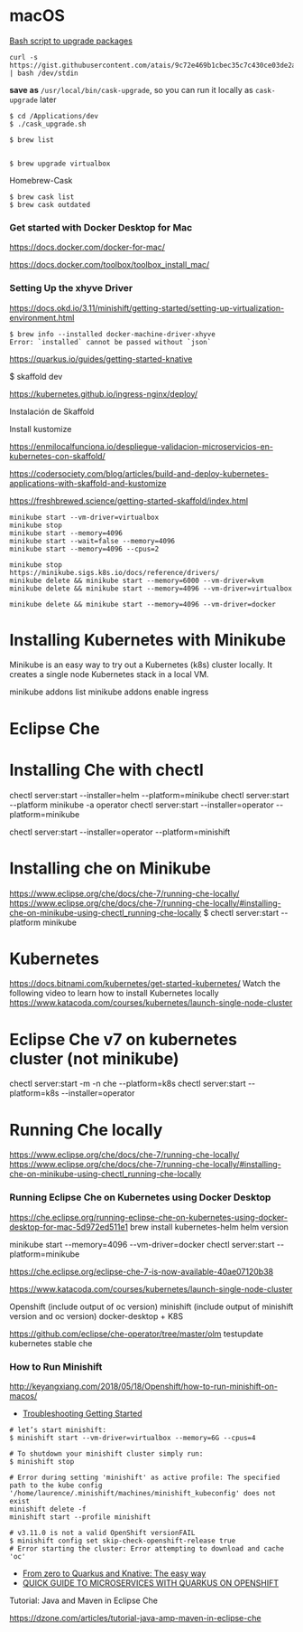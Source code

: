 # macOS



[Bash script to upgrade packages](https://apple.stackexchange.com/questions/190072/is-there-any-way-to-upgrade-brew-cask/231020#231020)

```
curl -s https://gist.githubusercontent.com/atais/9c72e469b1cbec35c7c430ce03de2a6b/raw/36808a0544628398f26b48f7a3c7b309872ca2c6/cask_upgrade.sh | bash /dev/stdin
```

**save as** `/usr/local/bin/cask-upgrade`, so you can run it locally as `cask-upgrade` later

```
$ cd /Applications/dev
$ ./cask_upgrade.sh
```



```
$ brew list


$ brew upgrade virtualbox

```

Homebrew-Cask

```
$ brew cask list
$ brew cask outdated
```



### Get started with Docker Desktop for Mac

https://docs.docker.com/docker-for-mac/

https://docs.docker.com/toolbox/toolbox_install_mac/





### Setting Up the xhyve Driver

https://docs.okd.io/3.11/minishift/getting-started/setting-up-virtualization-environment.html

```
$ brew info --installed docker-machine-driver-xhyve
Error: `installed` cannot be passed without `json`
```



https://quarkus.io/guides/getting-started-knative

$ skaffold dev

https://kubernetes.github.io/ingress-nginx/deploy/

Instalación de Skaffold

Install kustomize

https://enmilocalfunciona.io/despliegue-validacion-microservicios-en-kubernetes-con-skaffold/

https://codersociety.com/blog/articles/build-and-deploy-kubernetes-applications-with-skaffold-and-kustomize

https://freshbrewed.science/getting-started-skaffold/index.html



```
minikube start --vm-driver=virtualbox
minikube stop
minikube start --memory=4096
minikube start --wait=false --memory=4096
minikube start --memory=4096 --cpus=2

minikube stop
https://minikube.sigs.k8s.io/docs/reference/drivers/
minikube delete && minikube start --memory=6000 --vm-driver=kvm
minikube delete && minikube start --memory=4096 --vm-driver=virtualbox

minikube delete && minikube start --memory=4096 --vm-driver=docker
```

# Installing Kubernetes with Minikube
Minikube is an easy way to try out a Kubernetes (k8s) cluster locally. It creates a single node Kubernetes stack in a local VM.

minikube addons list
minikube addons enable ingress

# Eclipse Che
# Installing Che with chectl
chectl server:start --installer=helm --platform=minikube
chectl server:start --platform minikube -a operator
chectl server:start --installer=operator --platform=minikube

chectl server:start --installer=operator --platform=minishift



# Installing che on Minikube
https://www.eclipse.org/che/docs/che-7/running-che-locally/
https://www.eclipse.org/che/docs/che-7/running-che-locally/#installing-che-on-minikube-using-chectl_running-che-locally
$ chectl server:start --platform minikube

# Kubernetes
https://docs.bitnami.com/kubernetes/get-started-kubernetes/
Watch the following video to learn how to install Kubernetes locally
https://www.katacoda.com/courses/kubernetes/launch-single-node-cluster


# Eclipse Che v7 on kubernetes cluster (not minikube)
chectl server:start -m -n che --platform=k8s
chectl server:start --platform=k8s --installer=operator

# Running Che locally
https://www.eclipse.org/che/docs/che-7/running-che-locally/
https://www.eclipse.org/che/docs/che-7/running-che-locally/#installing-che-on-minikube-using-chectl_running-che-locally


### Running Eclipse Che on Kubernetes using Docker Desktop
https://che.eclipse.org/running-eclipse-che-on-kubernetes-using-docker-desktop-for-mac-5d972ed511e1
brew install kubernetes-helm
helm version


minikube start --memory=4096 --vm-driver=docker
chectl server:start --platform=minikube


https://che.eclipse.org/eclipse-che-7-is-now-available-40ae07120b38


https://www.katacoda.com/courses/kubernetes/launch-single-node-cluster

Openshift (include output of oc version)
minishift (include output of minishift version and oc version)
docker-desktop + K8S


https://github.com/eclipse/che-operator/tree/master/olm
testupdate kubernetes stable che



### How to Run Minishift

http://keyangxiang.com/2018/05/18/Openshift/how-to-run-minishift-on-macos/

- [Troubleshooting Getting Started](https://docs.okd.io/3.11/minishift/troubleshooting/troubleshooting-getting-started.html)

```
# let’s start minishift:
$ minishift start --vm-driver=virtualbox --memory=6G --cpus=4

# To shutdown your minishift cluster simply run:
$ minishift stop

# Error during setting 'minishift' as active profile: The specified path to the kube config '/home/laurence/.minishift/machines/minishift_kubeconfig' does not exist 
minishift delete -f
minishift start --profile minishift

# v3.11.0 is not a valid OpenShift versionFAIL
$ minishift config set skip-check-openshift-release true
# Error starting the cluster: Error attempting to download and cache 'oc'

```

- [From zero to Quarkus and Knative: The easy way](https://developers.redhat.com/blog/2019/04/09/from-zero-to-quarkus-and-knative-the-easy-way/)
- [QUICK GUIDE TO MICROSERVICES WITH QUARKUS ON OPENSHIFT](https://piotrminkowski.com/2019/08/23/quick-guide-to-microservices-with-quarkus-on-openshift/)



Tutorial: Java and Maven in Eclipse Che

https://dzone.com/articles/tutorial-java-amp-maven-in-eclipse-che